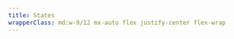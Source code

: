 ```yaml
---
title: States
wrapperClass: md:w-9/12 mx-auto flex justify-center flex-wrap
---
```


<script>
    import { ref, onMounted } from 'vue'
    export default {
        setup() {
            const checkbox = ref(null)

            onMounted(() => {
                checkbox.value.indeterminate = true
            })

            return {
                checkbox
            }
        },
    }
</script>

<template>
    <label class="vv-input-checkbox" 
           for="checkbox-option">
        <input id="checkbox-option" 
               type="checkbox"
               name="checkbox-option" 
               value="checkbox-option" />
        Option
    </label>
    <label class="vv-input-checkbox" 
           for="checkbox-option-checked">
        <input id="checkbox-option-checked" 
               type="checkbox"
               name="checkbox-option-checked" 
               value="checkbox-option-checked" 
               checked="checked" />
        Checked
    </label>
    <label class="vv-input-checkbox" 
           for="checkbox-option-indeterminate">
        <input id="checkbox-option-indeterminate" 
               ref="checkbox" 
               type="checkbox" 
               name="checkbox-option-indeterminate" 
               value="checkbox-option-indeterminate" />
        Indeterminate
    </label>
    <label class="vv-input-checkbox" 
           for="checkbox-option-checked">
        <input id="checkbox-option-focus" 
               type="checkbox"
               name="checkbox-option-focus" 
               value="checkbox-option-focus" 
               checked="checked" 
               class="focus-visible" />
        Focus
    </label>
    <label class="vv-input-checkbox" 
           for="checkbox-option-disabled">
        <input id="checkbox-option-disabled" 
               type="checkbox"
               name="checkbox-option-disabled" 
               value="checkbox-option-disabled" 
               disabled="disabled" />
        Disabled
    </label>
    <label class="vv-input-checkbox" 
           for="checkbox-option-disabled-checked">
        <input id="checkbox-option-disabled-checked" 
               type="checkbox"
               name="checkbox-option-disabled-checked" 
               value="checkbox-option-disabled-checked" 
               disabled="disabled" 
               checked="checked" />
        Disabled Checked
    </label>
    <label class="vv-input-checkbox 
                  vv-input-checkbox--readonly" 
           for="checkbox-option-readonly">
        <input id="checkbox-option-readonly" 
               type="checkbox"
               name="checkbox-option-readonly" 
               value="checkbox-option-readonly" 
               disabled="disabled"
               tabindex="-1" />
        Readonly
    </label>
    <label class="vv-input-checkbox 
                  vv-input-checkbox--readonly" 
           for="checkbox-option-readonly-checked">
        <input id="checkbox-option-readonly-checked" 
               type="checkbox"
               name="checkbox-option-readonly-checked" 
               value="checkbox-option-readonly-checked" 
               disabled="disabled" 
               checked="checked" 
               tabindex="-1" />
        Readonly Checked
    </label>
</template>